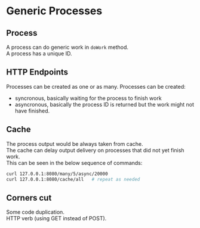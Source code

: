 # Generic Processes
## Process
A process can do generic work in `doWork` method.\
A process has a unique ID.

## HTTP Endpoints
Processes can be created as one or as many.
Processes can be created:
- syncronous, basically waiting for the process to finish work
- asyncronous, basically the process ID is returned but the work might not have finished.

## Cache
The process output would be always taken from cache.\
The cache can delay output delivery on processes that did not yet finish work.\
This can be seen in the below sequence of commands:
```sh
curl 127.0.0.1:8080/many/5/async/20000
curl 127.0.0.1:8080/cache/all   # repeat as needed
```

## Corners cut
Some code duplication.\
HTTP verb (using GET instead of POST).

